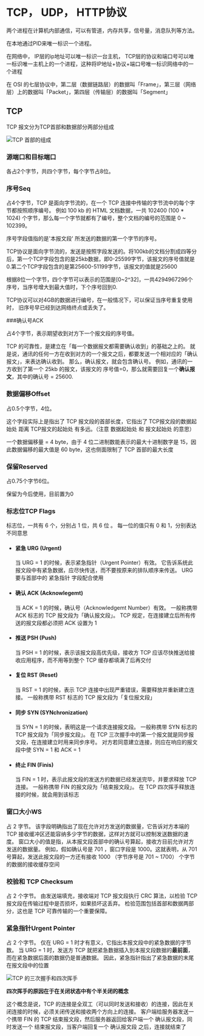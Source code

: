 # TCP， UDP， HTTP协议

两个进程在计算机内部通信，可以有管道，内存共享，信号量，消息队列等方法。

在本地通过PID来唯一标识一个进程。

在网络中， IP层的ip地址可以唯一标识一台主机， TCP层的协议和端口号可以唯一标识唯一主机上的一个进程，这种将IP地址+协议+端口号唯一标识网络中的一个进程

在 OSI 的七层协议中，第二层（数据链路层）的数据叫「Frame」，第三层（网络层）上的数据叫「Packet」，第四层（传输层）的数据叫「Segment」

## TCP

TCP 报文分为TCP首部和数据部分两部分组成

![TCP 首部的组成](http://om6ayrafu.bkt.clouddn.com/post/understand-tcp-udp/CFC6314E4B2FD039C450821D946E93E2.png)

### 源端口和目标端口

各占2个字节，共四个字节，每个字节占8位。

### 序号Seq

占4个字节，TCP 是面向字节流的，在一个 TCP 连接中传输的字节流中的每个字节都按照顺序编号。
例如 100 kb 的 HTML 文档数据，一共 102400 (100 * 1024) 个字节，那么每一个字节就都有了编号，整个文档的编号的范围是 0 ~ 102399。

序号字段值指的是'本报文段' 所发送的数据的第一个字节的序号。

TCP协议是面向字节流的，发送是按照字段发送的。将100kb的文档分割成四等分后，第一个TCP字段包含的是25kb数据，即0-25599字节，该报文的序号值就是0.第二个TCP字段包含的是第25600-51199字节，该报文的值就是25600

根据8位一个字节，四个字节可以表示的范围是[0~2^32]，一共4294967296个序号，当序号增大到最大值时，下个序号回到0.

TCP协议可以对4GB的数据进行编号，在一般情况下，可以保证当序号重复使用时， 旧序号早已经到达网络终点或丢失了。 

###确认号ACK

占4个字节，表示期望收到对方下一个报文段的序号值。

TCP 的可靠性，是建立在「每一个数据报文都需要确认收到」的基础之上的。
就是说，通讯的任何一方在收到对方的一个报文之后，都要发送一个相对应的「确认报文」，来表达确认收到。
那么，确认报文，就会包含确认号。
例如，通讯的一方收到了第一个 25kb 的报文，该报文的 序号值=0，那么就需要回复一个**确认报文**，其中的确认号 = 25600.

### 数据偏移Offset

占0.5个字节，4位。

这个字段实际上是指出了 TCP 报文段的首部长度，它指出了 TCP报文段的数据起始处 距离 TCP报文的起始处 有多远。（注意 数据起始处 和 报文起始处 的意思）

一个数据偏移量 = 4 byte，由于 4 位二进制数能表示的最大十进制数字是 15，因此数据偏移的最大值是 60 byte，这也侧面限制了 TCP 首部的最大长度

### 保留Reserved

占0.75个字节6位。

保留为今后使用，目前置为0	

### 标志位TCP Flags

标志位，一共有 6 个，分别占 1 位，共 6 位 。
每一位的值只有 0 和 1，分别表达不同意思

- #### 紧急 URG (Urgent)

  当 URG = 1 的时候，表示紧急指针（Urgent Pointer）有效。
  它告诉系统此报文段中有紧急数据，应尽快传送，而不要按原来的排队顺序来传送。
  URG 要与首部中的 紧急指针 字段配合使用

- #### 确认 ACK (Acknowlegemt)

  当 ACK = 1 的时候，确认号（Acknowledgemt Number）有效。
  一般称携带 ACK 标志的 TCP 报文段为「确认报文段」。
  TCP 规定，在连接建立后所有传送的报文段都必须把 ACK 设置为 1

- #### 推送 PSH (Push)

  当 PSH = 1 的时候，表示该报文段高优先级，接收方 TCP 应该尽快推送给接收应用程序，而不用等到整个 TCP 缓存都填满了后再交付

- #### 复位 RST (Reset)

  当 RST = 1 的时候，表示 TCP 连接中出现严重错误，需要释放并重新建立连接。
  一般称携带 RST 标志的 TCP 报文段为「复位报文段」

- #### 同步 SYN (SYNchronization)

  当 SYN = 1 的时候，表明这是一个请求连接报文段。
  一般称携带 SYN 标志的 TCP 报文段为「同步报文段」。
  在 TCP 三次握手中的第一个报文就是同步报文段，在连接建立时用来同步序号。
  对方若同意建立连接，则应在响应的报文段中使 SYN = 1 和 ACK = 1

- #### 终止 FIN (Finis)

  当 FIN = 1 时，表示此报文段的发送方的数据已经发送完毕，并要求释放 TCP 连接。
  一般称携带 FIN 的报文段为「结束报文段」。
  在 TCP 四次挥手释放连接的时候，就会用到该标志

### 窗口大小WS

占 2 字节。
该字段明确指出了现在允许对方发送的数据量，它告诉对方本端的 TCP 接收缓冲区还能容纳多少字节的数据，这样对方就可以控制发送数据的速度。
窗口大小的值是指，从本报文段首部中的确认号算起，接收方目前允许对方发送的数据量。
例如，假如确认号是 701 ，窗口字段是 1000。这就表明，从 701 号算起，发送此报文段的一方还有接收 1000 （字节序号是 701 ~ 1700） 个字节的数据的接收缓存空间

### 校验和 TCP Checksum

占 2 个字节。
由发送端填充，接收端对 TCP 报文段执行 CRC 算法，以检验 TCP 报文段在传输过程中是否损坏，如果损坏这丢弃。
检验范围包括首部和数据两部分，这也是 TCP 可靠传输的一个重要保障。

### 紧急指针Urgent Pointer

占 2 个字节。
仅在 URG = 1 时才有意义，它指出本报文段中的紧急数据的字节数。
当 URG = 1 时，发送方 TCP 就把紧急数据插入到本报文段数据的**最前面**，而在紧急数据后面的数据仍是普通数据。
因此，紧急指针指出了紧急数据的末尾在报文段中的位置



![TCP 的三次握手和四次挥手](http://om6ayrafu.bkt.clouddn.com/post/understand-tcp-udp/08EAF7F3E7FFCEF3E781385BF62BA2BC.png)



**四次挥手的原因在于在关闭状态中有个半关闭的概念**

这个概念是说，TCP 的连接是全双工（可以同时发送和接收）的连接，因此在关闭连接的时候，必须关闭传送和接收两个方向上的连接。
客户端给服务器发送一个携带 FIN 的 TCP 结束报文段，然后服务器返回给客户端一个 确认报文段，同时发送一个 结束报文段，当客户端回复一个 确认报文段 之后，连接就结束了

















